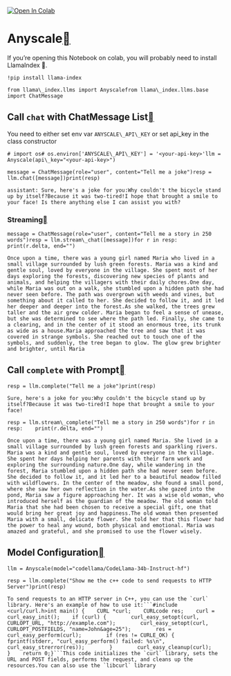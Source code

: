 [![Open In Colab](https://colab.research.google.com/assets/colab-badge.svg)](https://colab.research.google.com/github/jerryjliu/llama_index/blob/main/docs/examples/llm/anyscale.ipynb)

Anyscale[](#anyscale "Permalink to this heading")
==================================================

If you’re opening this Notebook on colab, you will probably need to install LlamaIndex 🦙.


```
!pip install llama-index
```

```
from llama\_index.llms import Anyscalefrom llama\_index.llms.base import ChatMessage
```
Call `chat` with ChatMessage List[](#call-chat-with-chatmessage-list "Permalink to this heading")
--------------------------------------------------------------------------------------------------

You need to either set env var `ANYSCALE\_API\_KEY` or set api\_key in the class constructor


```
# import os# os.environ['ANYSCALE\_API\_KEY'] = '<your-api-key>'llm = Anyscale(api\_key="<your-api-key>")
```

```
message = ChatMessage(role="user", content="Tell me a joke")resp = llm.chat([message])print(resp)
```

```
assistant: Sure, here's a joke for you:Why couldn't the bicycle stand up by itself?Because it was two-tired!I hope that brought a smile to your face! Is there anything else I can assist you with?
```
### Streaming[](#streaming "Permalink to this heading")


```
message = ChatMessage(role="user", content="Tell me a story in 250 words")resp = llm.stream\_chat([message])for r in resp:    print(r.delta, end="")
```

```
Once upon a time, there was a young girl named Maria who lived in a small village surrounded by lush green forests. Maria was a kind and gentle soul, loved by everyone in the village. She spent most of her days exploring the forests, discovering new species of plants and animals, and helping the villagers with their daily chores.One day, while Maria was out on a walk, she stumbled upon a hidden path she had never seen before. The path was overgrown with weeds and vines, but something about it called to her. She decided to follow it, and it led her deeper and deeper into the forest.As she walked, the trees grew taller and the air grew colder. Maria began to feel a sense of unease, but she was determined to see where the path led. Finally, she came to a clearing, and in the center of it stood an enormous tree, its trunk as wide as a house.Maria approached the tree and saw that it was covered in strange symbols. She reached out to touch one of the symbols, and suddenly, the tree began to glow. The glow grew brighter and brighter, until Maria
```
Call `complete` with Prompt[](#call-complete-with-prompt "Permalink to this heading")
--------------------------------------------------------------------------------------


```
resp = llm.complete("Tell me a joke")print(resp)
```

```
Sure, here's a joke for you:Why couldn't the bicycle stand up by itself?Because it was two-tired!I hope that brought a smile to your face!
```

```
resp = llm.stream\_complete("Tell me a story in 250 words")for r in resp:    print(r.delta, end="")
```

```
Once upon a time, there was a young girl named Maria. She lived in a small village surrounded by lush green forests and sparkling rivers. Maria was a kind and gentle soul, loved by everyone in the village. She spent her days helping her parents with their farm work and exploring the surrounding nature.One day, while wandering in the forest, Maria stumbled upon a hidden path she had never seen before. She decided to follow it, and it led her to a beautiful meadow filled with wildflowers. In the center of the meadow, she found a small pond, where she saw her own reflection in the water.As she gazed into the pond, Maria saw a figure approaching her. It was a wise old woman, who introduced herself as the guardian of the meadow. The old woman told Maria that she had been chosen to receive a special gift, one that would bring her great joy and happiness.The old woman then presented Maria with a small, delicate flower. She told her that this flower had the power to heal any wound, both physical and emotional. Maria was amazed and grateful, and she promised to use the flower wisely.
```
Model Configuration[](#model-configuration "Permalink to this heading")
------------------------------------------------------------------------


```
llm = Anyscale(model="codellama/CodeLlama-34b-Instruct-hf")
```

```
resp = llm.complete("Show me the c++ code to send requests to HTTP Server")print(resp)
```

```
To send requests to an HTTP server in C++, you can use the `curl` library. Here's an example of how to use it:```#include <curl/curl.h>int main() {    CURL *curl;    CURLcode res;    curl = curl_easy_init();    if (curl) {        curl_easy_setopt(curl, CURLOPT_URL, "http://example.com");        curl_easy_setopt(curl, CURLOPT_POSTFIELDS, "name=John&age=25");        res = curl_easy_perform(curl);        if (res != CURLE_OK) {            fprintf(stderr, "curl_easy_perform() failed: %s\n", curl_easy_strerror(res));        }        curl_easy_cleanup(curl);    }    return 0;}```This code initializes the `curl` library, sets the URL and POST fields, performs the request, and cleans up the resources.You can also use the `libcurl` library
```
